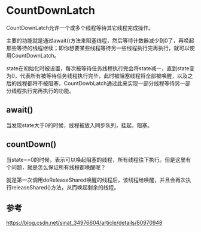 # CountDownLatch

CountDownLatch允许一个或多个线程等待其它线程完成操作。

主要的功能就是通过await()方法来阻塞线程，然后等待计数器减少到0了，再唤起那些等待的线程继续；即你想要某些线程等待另一些线程执行完再执行，就可以使用CountDownLatch。



state在初始化时被设置，每次被等待任务线程执行完会将state减一，直到state变为0，代表所有被等待任务线程执行完毕，此时被阻塞线程将全部被唤醒，以及之后的线程都将不被阻塞，CountDowbLatch通过此来实现一部分线程等待另一部分线程执行完再执行的功能。



## await()

当发现state大于0的时候，线程被放入同步队列，挂起，阻塞。



## countDown()

当state==0的时候，表示可以唤起阻塞的线程，所有线程往下执行。但是这里有个问题，就是怎么保证所有线程都唤醒呢？

就是第一次调用doReleaseShared唤醒的线程后，该线程给唤醒，并且会再次执行releaseShared()方法，从而唤起剩余的线程。



## 参考

https://blog.csdn.net/sinat_34976604/article/details/80970948